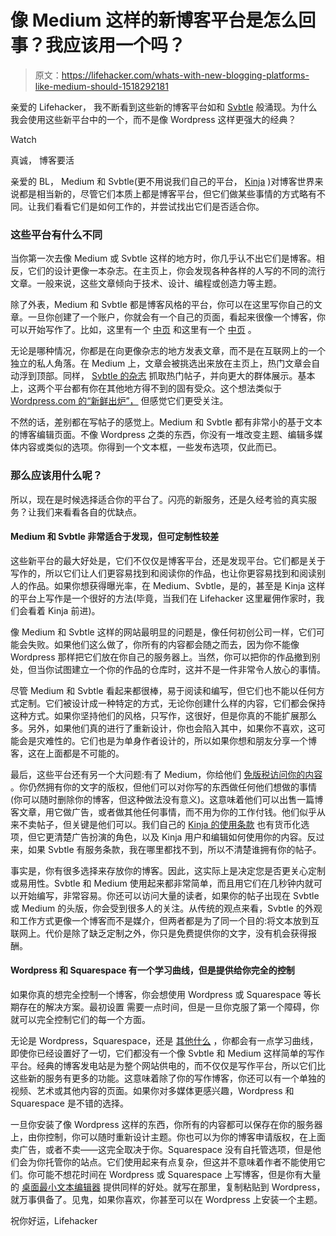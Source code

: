 # 像 Medium 这样的新博客平台是怎么回事？我应该用一个吗？

> 原文：<https://lifehacker.com/whats-with-new-blogging-platforms-like-medium-should-1518292181>

亲爱的 Lifehacker，
我不断看到这些新的博客平台如和 [Svbtle](https://svbtle.com/) 般涌现。为什么我会使用这些新平台中的一个，而不是像 Wordpress 这样更强大的经典？

Watch

真诚，
博客要活

亲爱的 BL，
Medium 和 Svbtle(更不用说我们自己的平台， [Kinja](http://kinja.com/) )对博客世界来说都是相当新的，尽管它们本质上都是博客平台，但它们做某些事情的方式略有不同。让我们看看它们是如何工作的，并尝试找出它们是否适合你。

### 这些平台有什么不同

当你第一次去像 Medium 或 Svbtle 这样的地方时，你几乎认不出它们是博客。相反，它们的设计更像一本杂志。在主页上，你会发现各种各样的人写的不同的流行文章。一般来说，这些文章倾向于技术、设计、编程或创造力等主题。

除了外表，Medium 和 Svbtle 都是博客风格的平台，你可以在这里写你自己的文章。一旦你创建了一个账户，你就会有一个自己的页面，看起来很像一个博客，你可以开始写作了。比如，这里有一个 [中页](https://medium.com/@ev) 和这里有一个 [中页](http://dcurt.is/) 。

无论是哪种情况，你都是在向更像杂志的地方发表文章，而不是在互联网上的一个独立的私人角落。在 Medium 上，文章会被挑选出来放在主页上，热门文章会自动浮到顶部。同样， [Svbtle 的杂志](https://svbtle.com/magazine) 抓取热门帖子，并向更大的群体展示。基本上，这两个平台都有你在其他地方得不到的固有受众。这个想法类似于 [Wordpress.com 的“新鲜出炉”，](http://wordpress.com/fresh/) 但感觉它们更受关注。

不然的话，差别都在写帖子的感觉上。Medium 和 Svbtle 都有非常小的基于文本的博客编辑页面。不像 Wordpress 之类的东西，你没有一堆改变主题、编辑多媒体内容或类似的选项。你得到一个文本框，一些发布选项，仅此而已。

### 那么应该用什么呢？

所以，现在是时候选择适合你的平台了。闪亮的新服务，还是久经考验的真实服务？让我们来看看各自的优缺点。

#### Medium 和 Svbtle 非常适合于发现，但可定制性较差

这些新平台的最大好处是，它们不仅仅是博客平台，还是发现平台。它们都是关于写作的，所以它们让人们更容易找到和阅读你的作品，也让你更容易找到和阅读别人的作品。如果你想获得曝光率，在 Medium、Svbtle，是的，甚至是 Kinja 这样的平台上写作是一个很好的方法(毕竟，当我们在 Lifehacker 这里雇佣作家时，我们会看着 Kinja 前进)。

像 Medium 和 Svbtle 这样的网站最明显的问题是，像任何初创公司一样，它们可能会失败。如果他们这么做了，你所有的内容都会随之而去，因为你不能像 Wordpress 那样把它们放在你自己的服务器上。当然，你可以把你的作品撤到别处，但当你试图建立一个你的作品的仓库时，这并不是一件非常令人放心的事情。

尽管 Medium 和 Svbtle 看起来都很棒，易于阅读和编写，但它们也不能以任何方式定制。它们被设计成一种特定的方式，无论你创建什么样的内容，它们都会保持这种方式。如果你坚持他们的风格，只写作，这很好，但是你真的不能扩展那么多。另外，如果他们真的进行了重新设计，你也会陷入其中，如果你不喜欢，这可能会是灾难性的。它们也是为单身作者设计的，所以如果你想和朋友分享一个博客，这在上面都是不可能的。

最后，这些平台还有另一个大问题:有了 Medium，你给他们 [免版税访问你的内容](https://medium.com/policy/9db0094a1e0f) 。你仍然拥有你的文字的版权，但他们可以对你写的东西做任何他们想做的事情(你可以随时删除你的博客，但这种做法没有意义)。这意味着他们可以出售一篇博客文章，用它做广告，或者做其他任何事情，而不用为你的工作付钱。他们似乎从来不卖帖子，但关键是他们可以。我们自己的 [Kinja 的使用条款](https://legal-supplemental.kinja.com/kinja-terms-of-use-90161644) 也有货币化选项，但它更清楚广告扮演的角色，以及 Kinja 用户和编辑如何使用你的内容。反过来，如果 Svbtle 有服务条款，我在哪里都找不到，所以不清楚谁拥有你的帖子。

事实是，你有很多选择来存放你的博客。因此，这实际上是决定您是否更关心定制或易用性。Svbtle 和 Medium 使用起来都非常简单，而且用它们在几秒钟内就可以开始编写，非常容易。你还可以访问大量的读者，如果你的帖子出现在 Svbtle 或 Medium 的头版，你会受到很多人的关注。从传统的观点来看，Svbtle 的外观和工作方式更像一个博客而不是媒介，但两者都是为了同一个目的:将文本放到互联网上。代价是除了缺乏定制之外，你只是免费提供你的文字，没有机会获得报酬。

#### Wordpress 和 Squarespace 有一个学习曲线，但是提供给你完全的控制

如果你真的想完全控制一个博客，你会想使用 Wordpress 或 Squarespace 等长期存在的解决方案。最初设置 需要一点时间，但是一旦你克服了第一个障碍，你就可以完全控制它们的每一个方面。

无论是 Wordpress，Squarespace，还是 [其他什么](https://lifehacker.com/which-blogging-platform-should-i-use-5878847) ，你都会有一点学习曲线，即使你已经设置好了一切，它们都没有一个像 Svbtle 和 Medium 这样简单的写作平台。经典的博客发电站是为整个网站供电的，而不仅仅是写作平台，所以它们比这些新的服务有更多的功能。这意味着除了你的写作博客，你还可以有一个单独的视频、艺术或其他内容的页面。如果你对多媒体更感兴趣，Wordpress 和 Squarespace 是不错的选择。

一旦你安装了像 Wordpress 这样的东西，你所有的内容都可以保存在你的服务器上，由你控制，你可以随时重新设计主题。你也可以为你的博客申请版权，在上面卖广告，或者不卖——这完全取决于你。Squarespace 没有自托管选项，但是他们会为你托管你的站点。它们使用起来有点复杂，但这并不意味着作者不能使用它们。你可能不想花时间在 Wordpress 或 Squarespace 上写博客，但是你有大量的 [桌面最小文本编辑器](http://lifehacker.com/tag/text-editors) 提供同样的好处。就写在那里，复制粘贴到 Wordpress，就万事俱备了。见鬼，如果你喜欢，你甚至可以在 Wordpress 上安装一个主题。

祝你好运，Lifehacker